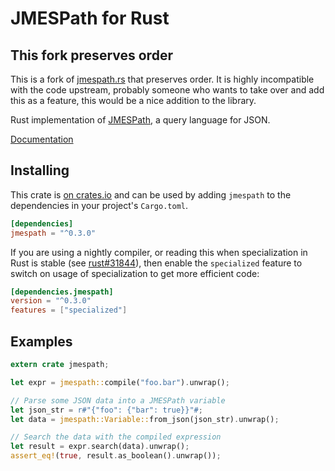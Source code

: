 # JMESPath for Rust

## This fork preserves order

This is a fork of [jmespath.rs](https://github.com/jmespath/jmespath.rs) that
preserves order. It is highly incompatible with the code upstream, probably
someone who wants to take over and add this as a feature, this would be a nice
addition to the library.


Rust implementation of [JMESPath](http://jmespath.org), a query language for JSON.

[Documentation](https://docs.rs/jmespath/)

## Installing

This crate is [on crates.io](https://crates.io/crates/jmespath) and can be used
by adding `jmespath` to the dependencies in your project's `Cargo.toml`.

```toml
[dependencies]
jmespath = "^0.3.0"
```

If you are using a nightly compiler, or reading this when specialization in Rust
is stable (see [rust#31844](https://github.com/rust-lang/rust/issues/31844)), then
enable the `specialized` feature to switch on usage of specialization to get more
efficient code:

```toml
[dependencies.jmespath]
version = "^0.3.0"
features = ["specialized"]
```

## Examples

```rust
extern crate jmespath;

let expr = jmespath::compile("foo.bar").unwrap();

// Parse some JSON data into a JMESPath variable
let json_str = r#"{"foo": {"bar": true}}"#;
let data = jmespath::Variable::from_json(json_str).unwrap();

// Search the data with the compiled expression
let result = expr.search(data).unwrap();
assert_eq!(true, result.as_boolean().unwrap());
```
